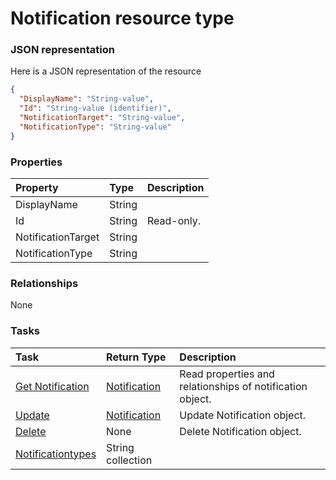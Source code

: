 # Notification resource type



### JSON representation

Here is a JSON representation of the resource

<!-- {
  "blockType": "resource",
  "optionalProperties": [

  ],
  "@odata.type": "microsoft.graph.notification"
}-->

```json
{
  "DisplayName": "String-value",
  "Id": "String-value (identifier)",
  "NotificationTarget": "String-value",
  "NotificationType": "String-value"
}

```
### Properties
| Property	   | Type	|Description|
|:---------------|:--------|:----------|
|DisplayName|String||
|Id|String| Read-only.|
|NotificationTarget|String||
|NotificationType|String||

### Relationships
None


### Tasks

| Task		   | Return Type	|Description|
|:---------------|:--------|:----------|
|[Get Notification](../api/notification_get.md) | [Notification](notification.md) |Read properties and relationships of notification object.|
|[Update](../api/notification_update.md) | [Notification](notification.md)	|Update Notification object. |
|[Delete](../api/notification_delete.md) | None |Delete Notification object. |
|[Notificationtypes](../api/notification_notificationtypes.md)|String collection||

<!-- uuid: e486ee1f-24ea-4759-935d-e3fc7815659f
2015-10-19 10:04:34 UTC -->
<!-- {
  "type": "#page.annotation",
  "description": "Notification resource",
  "keywords": "",
  "section": "documentation",
  "tocPath": ""
}-->